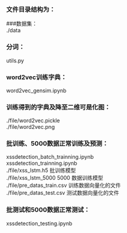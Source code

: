 ### 文件目录结构为：<br>
###数据集：<br>
./data <br>

### 分词：<br>
utils.py<br>

### word2vec训练字典：<br>
word2vec_gensim.ipynb<br>

### 训练得到的字典及降至二维可是化图：<br>
./file/word2vec.pickle<br>
./file/word2vec.png	<br>

### 批训练、5000数据正常训练及预测：<br>
xssdetection_batch_trainning.ipynb<br>
xssdetection_trainning.ipynb<br>
./file/xss_lstm.h5	批训练模型<br>
./file/xss_lstm_5000 5000	数据训练模型<br>
./file/pre_datas_train.csv	训练数据向量化的文件<br>
./file/pre_datas_test.csv	测试数据向量化的文件<br>

### 批测试和5000数据正常测试：<br>
xssdetection_testing.ipynb<br>
